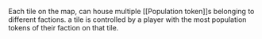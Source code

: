 Each tile on the map, can house multiple [[Population token]]s belonging to different factions. a tile is controlled by a player with the most population tokens of their faction on that tile.